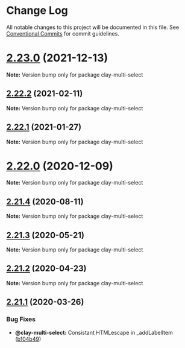 # Change Log

All notable changes to this project will be documented in this file.
See [Conventional Commits](https://conventionalcommits.org) for commit guidelines.

# [2.23.0](https://github.com/liferay/clay/tree/master/packages/clay-multi-select/compare/v2.22.4...v2.23.0) (2021-12-13)

**Note:** Version bump only for package clay-multi-select





## [2.22.2](https://github.com/liferay/clay/tree/master/packages/clay-multi-select/compare/v2.22.1...v2.22.2) (2021-02-11)

**Note:** Version bump only for package clay-multi-select





## [2.22.1](https://github.com/liferay/clay/tree/master/packages/clay-multi-select/compare/v2.22.0...v2.22.1) (2021-01-27)

**Note:** Version bump only for package clay-multi-select





# [2.22.0](https://github.com/liferay/clay/tree/master/packages/clay-multi-select/compare/v2.21.5...v2.22.0) (2020-12-09)

**Note:** Version bump only for package clay-multi-select





## [2.21.4](https://github.com/liferay/clay/tree/master/packages/clay-multi-select/compare/v2.21.3...v2.21.4) (2020-08-11)

**Note:** Version bump only for package clay-multi-select





## [2.21.3](https://github.com/liferay/clay/tree/master/packages/clay-multi-select/compare/v2.21.2...v2.21.3) (2020-05-21)

**Note:** Version bump only for package clay-multi-select





## [2.21.2](https://github.com/liferay/clay/tree/master/packages/clay-multi-select/compare/v2.21.1...v2.21.2) (2020-04-23)

**Note:** Version bump only for package clay-multi-select





## [2.21.1](https://github.com/liferay/clay/tree/master/packages/clay-multi-select/compare/v2.21.0...v2.21.1) (2020-03-26)


### Bug Fixes

* **@clay-multi-select:** Consistant HTMLescape in _addLabelItem ([b104b49](https://github.com/liferay/clay/tree/master/packages/clay-multi-select/commit/b104b49))
